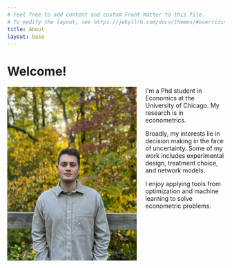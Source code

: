 ```yaml
---
# Feel free to add content and custom Front Matter to this file.
# To modify the layout, see https://jekyllrb.com/docs/themes/#overriding-theme-defaults
title: About
layout: base
---
```


# Welcome!

<img src="assets/images/fall.JPG" alt="headshot" width="300" style="float:left; padding-right:20px"/>

I'm a Phd student in Economics at the University of Chicago.
My research is in econometrics. 


Broadly, my interests lie in decision making in the face of uncertainty.
Some of my work includes
experimental design,
treatment choice, 
and network models.

I enjoy applying tools from optimization and machine learning to solve 
econometric problems.

